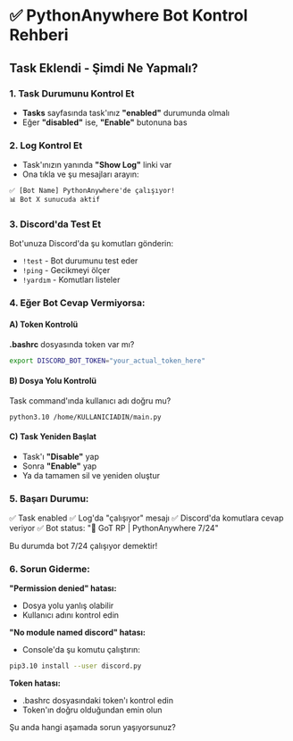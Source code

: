 # ✅ PythonAnywhere Bot Kontrol Rehberi

## Task Eklendi - Şimdi Ne Yapmalı?

### 1. Task Durumunu Kontrol Et
- **Tasks** sayfasında task'ınız **"enabled"** durumunda olmalı
- Eğer **"disabled"** ise, **"Enable"** butonuna bas

### 2. Log Kontrol Et
- Task'ınızın yanında **"Show Log"** linki var
- Ona tıkla ve şu mesajları arayın:
```
✅ [Bot Name] PythonAnywhere'de çalışıyor!
📊 Bot X sunucuda aktif
```

### 3. Discord'da Test Et
Bot'unuza Discord'da şu komutları gönderin:
- `!test` - Bot durumunu test eder
- `!ping` - Gecikmeyi ölçer
- `!yardım` - Komutları listeler

### 4. Eğer Bot Cevap Vermiyorsa:

#### A) Token Kontrolü
**.bashrc** dosyasında token var mı?
```bash
export DISCORD_BOT_TOKEN="your_actual_token_here"
```

#### B) Dosya Yolu Kontrolü
Task command'ında kullanıcı adı doğru mu?
```
python3.10 /home/KULLANICIADIN/main.py
```

#### C) Task Yeniden Başlat
- Task'ı **"Disable"** yap
- Sonra **"Enable"** yap
- Ya da tamamen sil ve yeniden oluştur

### 5. Başarı Durumu:
✅ Task enabled
✅ Log'da "çalışıyor" mesajı
✅ Discord'da komutlara cevap veriyor
✅ Bot status: "🏰 GoT RP | PythonAnywhere 7/24"

Bu durumda bot 7/24 çalışıyor demektir!

### 6. Sorun Giderme:

**"Permission denied" hatası:**
- Dosya yolu yanlış olabilir
- Kullanıcı adını kontrol edin

**"No module named discord" hatası:**
- Console'da şu komutu çalıştırın:
```bash
pip3.10 install --user discord.py
```

**Token hatası:**
- .bashrc dosyasındaki token'ı kontrol edin
- Token'ın doğru olduğundan emin olun

Şu anda hangi aşamada sorun yaşıyorsunuz?